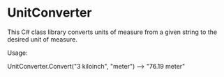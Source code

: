 # UnitConverter
This C# class library converts units of measure from a given string to the desired unit of measure.

Usage:

UnitConverter.Convert("3 kiloinch", "meter") --> "76.19 meter"
